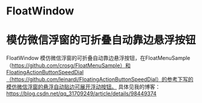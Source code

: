 # FloatWindow
# 模仿微信浮窗的可折叠自动靠边悬浮按钮  
FloatWindow 模仿微信浮窗的可折叠自动靠边悬浮按钮，在FloatMenuSample（https://github.com/crosg/FloatMenuSample）和FloatingActionButtonSpeedDial（https://github.com/leinardi/FloatingActionButtonSpeedDial）的参考下写的模仿微信浮窗的悬浮自动贴边可展开浮动按钮。
具体见我的博客：https://blog.csdn.net/qq_31709249/article/details/98449374
